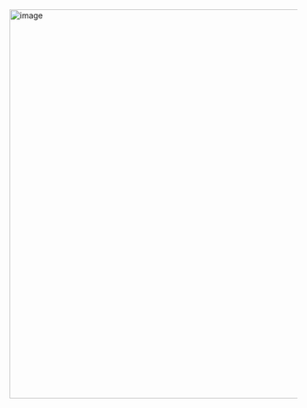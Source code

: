 <img width="682" alt="image" src="https://github.com/HansLanda14ib/jenkins/assets/100965812/e1263900-28d7-4cf7-b200-76787159cf8d">
